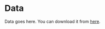 # Data

Data goes here. You can download it from [here](https://umich.box.com/s/zgsilgaw77k94ur0gbcmrsjimg7udzn1).
